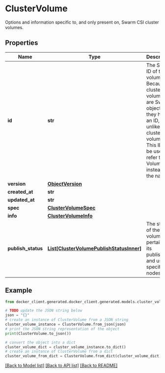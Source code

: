 # ClusterVolume

Options and information specific to, and only present on, Swarm CSI cluster volumes. 

## Properties

Name | Type | Description | Notes
------------ | ------------- | ------------- | -------------
**id** | **str** | The Swarm ID of this volume. Because cluster volumes are Swarm objects, they have an ID, unlike non-cluster volumes. This ID can be used to refer to the Volume instead of the name.  | [optional] 
**version** | [**ObjectVersion**](ObjectVersion.md) |  | [optional] 
**created_at** | **str** |  | [optional] 
**updated_at** | **str** |  | [optional] 
**spec** | [**ClusterVolumeSpec**](ClusterVolumeSpec.md) |  | [optional] 
**info** | [**ClusterVolumeInfo**](ClusterVolumeInfo.md) |  | [optional] 
**publish_status** | [**List[ClusterVolumePublishStatusInner]**](ClusterVolumePublishStatusInner.md) | The status of the volume as it pertains to its publishing and use on specific nodes  | [optional] 

## Example

```python
from docker_client.generated.docker_client.generated.models.cluster_volume import ClusterVolume

# TODO update the JSON string below
json = "{}"
# create an instance of ClusterVolume from a JSON string
cluster_volume_instance = ClusterVolume.from_json(json)
# print the JSON string representation of the object
print(ClusterVolume.to_json())

# convert the object into a dict
cluster_volume_dict = cluster_volume_instance.to_dict()
# create an instance of ClusterVolume from a dict
cluster_volume_from_dict = ClusterVolume.from_dict(cluster_volume_dict)
```
[[Back to Model list]](../README.md#documentation-for-models) [[Back to API list]](../README.md#documentation-for-api-endpoints) [[Back to README]](../README.md)


